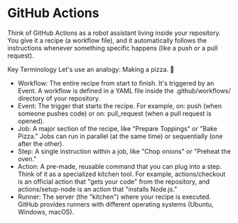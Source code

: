 # GitHub Actions
Think of GitHub Actions as a robot assistant living inside your repository. You give it a recipe (a workflow file), and it automatically follows the instructions whenever something specific happens (like a push or a pull request).

Key Terminology
Let's use an analogy: Making a pizza. 🍕

- Workflow: The entire recipe from start to finish. It's triggered by an Event. A workflow is defined in a YAML file inside the .github/workflows/ directory of your repository.
- Event: The trigger that starts the recipe. For example, on: push (when someone pushes code) or on: pull_request (when a pull request is opened).
- Job: A major section of the recipe, like "Prepare Toppings" or "Bake Pizza." Jobs can run in parallel (at the same time) or sequentially (one after the other).
- Step: A single instruction within a job, like "Chop onions" or "Preheat the oven."
- Action: A pre-made, reusable command that you can plug into a step. Think of it as a specialized kitchen tool. For example, actions/checkout is an official action that "gets your code" from the repository, and actions/setup-node is an action that "installs Node.js."
- Runner: The server (the "kitchen") where your recipe is executed. GitHub provides runners with different operating systems (Ubuntu, Windows, macOS).